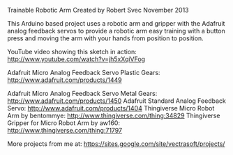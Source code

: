 Trainable Robotic Arm Created by Robert Svec November 2013

This Arduino based project uses a robotic arm and gripper with the Adafruit analog feedback servos to provide
a robotic arm easy training with a button press and moving the arm with your hands from position to position.

YouTube video showing this sketch in action: http://www.youtube.com/watch?v=jh5xXqiVFog

Adafruit Micro Analog Feedback Servo Plastic Gears: http://www.adafruit.com/products/1449

Adafruit Micro Analog Feedback Servo Metal Gears: http://www.adafruit.com/products/1450
Adafruit Standard Analog Feedback Servo: http://www.adafruit.com/products/1404
Thingiverse Micro Robot Arm by bentommye: http://www.thingiverse.com/thing:34829
Thingiverse Gripper for Micro Robot Arm by aw160: http://www.thingiverse.com/thing:71797

More projects from me at: https://sites.google.com/site/vectrasoft/projects/

